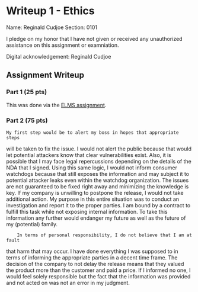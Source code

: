 Writeup 1 - Ethics
======

Name: Reginald Cudjoe
Section: 0101

I pledge on my honor that I have not given or received any unauthorized assistance on this assignment or examniation.

Digital acknowledgement: Reginald Cudjoe

## Assignment Writeup

### Part 1 (25 pts)

This was done via the [ELMS assignment](https://myelms.umd.edu/courses/1251976/assignments/4726433).

### Part 2 (75 pts)

    My first step would be to alert my boss in hopes that appropriate steps 
will be taken to fix the issue. I would not alert the public because that would let potential attackers know that clear vulnerabilities exist. Also, it is possible that I may face legal repercussions depending on the details of the NDA that I signed. Using this same logic, I would not inform consumer watchdogs because that still exposes the information and may subject it to potential attacker leaks even within the watchdog organization. The issues are not guaranteed to be fixed right away and minimizing the knowledge is key. 
   If my company is unwilling to postpone the release, I would not take additional action. My purpose in this entire situation was to conduct an investigation and report it to the proper parties. I am bound by a contract to fulfill this task while not exposing internal information. To take this information any further would endanger my future as well as the future of my (potential) family. 

        In terms of personal responsibility, I do not believe that I am at fault 
   that harm that may occur. I have done everything I was supposed to in terms of informing the appropriate parties in a decent time frame. The decision of the company to not delay the release means that they valued the product more than the customer and paid a price. If I informed no one, I would feel solely responsible but the fact that the information was provided and not acted on was not an error in my judgment. 

